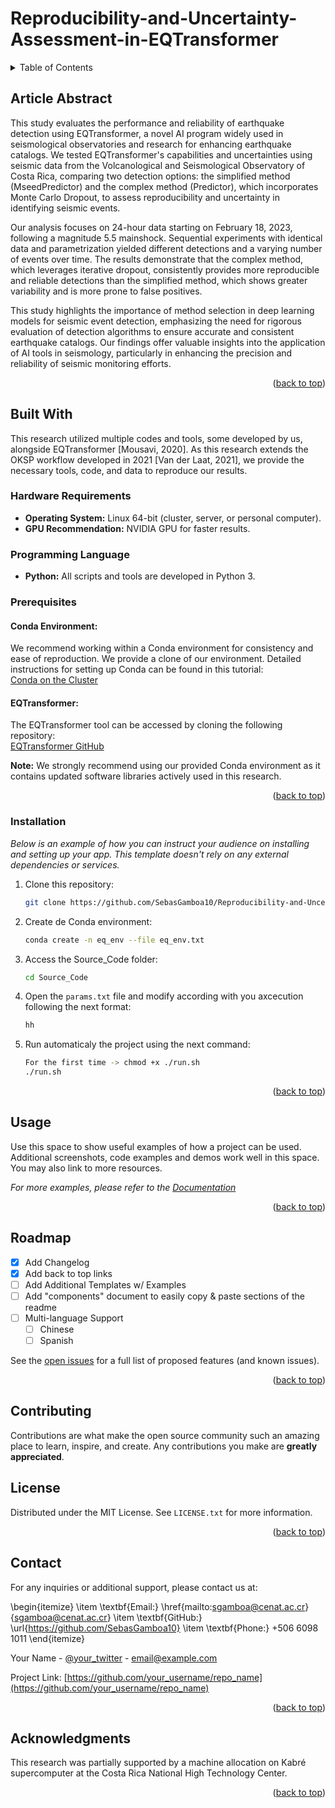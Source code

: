# Reproducibility-and-Uncertainty-Assessment-in-EQTransformer

<a id="readme-top"></a>

<!-- TABLE OF CONTENTS -->
<details>
  <summary>Table of Contents</summary>
  <ol>
    <li>
      <a href="#about-the-project">About The Project</a>
      <ul>
        <li><a href="#built-with">Built With</a></li>
      </ul>
    </li>
    <li>
      <a href="#getting-started">Getting Started</a>
      <ul>
        <li><a href="#prerequisites">Prerequisites</a></li>
        <li><a href="#installation">Installation</a></li>
      </ul>
    </li>
    <li><a href="#usage">Usage</a></li>
    <li><a href="#roadmap">Roadmap</a></li>
    <li><a href="#contributing">Contributing</a></li>
    <li><a href="#license">License</a></li>
    <li><a href="#contact">Contact</a></li>
    <li><a href="#acknowledgments">Acknowledgments</a></li>
  </ol>
</details>


<!-- PROJECT DESCRIPTION -->
## Article Abstract

This study evaluates the performance and reliability of earthquake detection using EQTransformer, a novel AI program widely used in seismological observatories and research for enhancing earthquake catalogs. We tested EQTransformer's capabilities and uncertainties using seismic data from the Volcanological and Seismological Observatory of Costa Rica, comparing two detection options: the simplified method (MseedPredictor) and the complex method (Predictor), which incorporates Monte Carlo Dropout, to assess reproducibility and uncertainty in identifying seismic events. 

Our analysis focuses on 24-hour data starting on February 18, 2023, following a magnitude 5.5 mainshock. Sequential experiments with identical data and parametrization yielded different detections and a varying number of events over time. The results demonstrate that the complex method, which leverages iterative dropout, consistently provides more reproducible and reliable detections than the simplified method, which shows greater variability and is more prone to false positives. 

This study highlights the importance of method selection in deep learning models for seismic event detection, emphasizing the need for rigorous evaluation of detection algorithms to ensure accurate and consistent earthquake catalogs. Our findings offer valuable insights into the application of AI tools in seismology, particularly in enhancing the precision and reliability of seismic monitoring efforts.

<p align="right">(<a href="#readme-top">back to top</a>)</p>

## Built With

This research utilized multiple codes and tools, some developed by us, alongside EQTransformer [Mousavi, 2020]. As this research extends the OKSP workflow developed in 2021 [Van der Laat, 2021], we provide the necessary tools, code, and data to reproduce our results.

### Hardware Requirements
- **Operating System:** Linux 64-bit (cluster, server, or personal computer).
- **GPU Recommendation:** NVIDIA GPU for faster results.

### Programming Language
- **Python:** All scripts and tools are developed in Python 3.

### Prerequisites

#### Conda Environment:
We recommend working within a Conda environment for consistency and ease of reproduction. We provide a clone of our environment. Detailed instructions for setting up Conda can be found in this tutorial:  
[Conda on the Cluster](https://github.com/um-dang/conda_on_the_cluster.git)

#### EQTransformer:
The EQTransformer tool can be accessed by cloning the following repository:  
[EQTransformer GitHub](https://github.com/smousavi05/EQTransformer.git)

**Note:** We strongly recommend using our provided Conda environment as it contains updated software libraries actively used in this research.

<p align="right">(<a href="#readme-top">back to top</a>)</p>


### Installation

_Below is an example of how you can instruct your audience on installing and setting up your app. This template doesn't rely on any external dependencies or services._

1. Clone this repository:
   ```sh
   git clone https://github.com/SebasGamboa10/Reproducibility-and-Uncertainty-Assessment-in-EQTransformer.git
   ```
2. Create de Conda environment:
   ```sh
   conda create -n eq_env --file eq_env.txt
   ```
3. Access the Source_Code folder:
   ```sh
   cd Source_Code
   ```
4. Open the `params.txt` file and modify according with you axcecution following the next format:
   ```sh
   hh
   ```
5. Run automaticaly the project using the next command:
   ```sh
   For the first time -> chmod +x ./run.sh
   ./run.sh
   ```
<p align="right">(<a href="#readme-top">back to top</a>)</p>



<!-- USAGE EXAMPLES -->
## Usage

Use this space to show useful examples of how a project can be used. Additional screenshots, code examples and demos work well in this space. You may also link to more resources.

_For more examples, please refer to the [Documentation](https://example.com)_

<p align="right">(<a href="#readme-top">back to top</a>)</p>



<!-- ROADMAP -->
## Roadmap

- [x] Add Changelog
- [x] Add back to top links
- [ ] Add Additional Templates w/ Examples
- [ ] Add "components" document to easily copy & paste sections of the readme
- [ ] Multi-language Support
    - [ ] Chinese
    - [ ] Spanish

See the [open issues](https://github.com/othneildrew/Best-README-Template/issues) for a full list of proposed features (and known issues).

<p align="right">(<a href="#readme-top">back to top</a>)</p>



<!-- CONTRIBUTING -->
## Contributing

Contributions are what make the open source community such an amazing place to learn, inspire, and create. Any contributions you make are **greatly appreciated**.




<!-- LICENSE -->
## License

Distributed under the MIT License. See `LICENSE.txt` for more information.

<p align="right">(<a href="#readme-top">back to top</a>)</p>



<!-- CONTACT -->
## Contact

For any inquiries or additional support, please contact us at:

\begin{itemize}
    \item \textbf{Email:} \href{mailto:sgamboa@cenat.ac.cr}{sgamboa@cenat.ac.cr}
    \item \textbf{GitHub:} \url{https://github.com/SebasGamboa10}
    \item \textbf{Phone:} +506 6098 1011
\end{itemize}

Your Name - [@your_twitter](https://twitter.com/your_username) - email@example.com

Project Link: [https://github.com/your_username/repo_name](https://github.com/your_username/repo_name)

<p align="right">(<a href="#readme-top">back to top</a>)</p>



<!-- ACKNOWLEDGMENTS -->
## Acknowledgments

This research was partially supported by a machine allocation on Kabré supercomputer at the Costa Rica National High Technology Center.

<p align="right">(<a href="#readme-top">back to top</a>)</p>



<!-- MARKDOWN LINKS & IMAGES -->
<!-- https://www.markdownguide.org/basic-syntax/#reference-style-links -->
[contributors-shield]: https://img.shields.io/github/contributors/othneildrew/Best-README-Template.svg?style=for-the-badge
[contributors-url]: https://github.com/othneildrew/Best-README-Template/graphs/contributors
[forks-shield]: https://img.shields.io/github/forks/othneildrew/Best-README-Template.svg?style=for-the-badge
[forks-url]: https://github.com/othneildrew/Best-README-Template/network/members
[stars-shield]: https://img.shields.io/github/stars/othneildrew/Best-README-Template.svg?style=for-the-badge
[stars-url]: https://github.com/othneildrew/Best-README-Template/stargazers
[issues-shield]: https://img.shields.io/github/issues/othneildrew/Best-README-Template.svg?style=for-the-badge
[issues-url]: https://github.com/othneildrew/Best-README-Template/issues
[license-shield]: https://img.shields.io/github/license/othneildrew/Best-README-Template.svg?style=for-the-badge
[license-url]: https://github.com/othneildrew/Best-README-Template/blob/master/LICENSE.txt
[linkedin-shield]: https://img.shields.io/badge/-LinkedIn-black.svg?style=for-the-badge&logo=linkedin&colorB=555
[linkedin-url]: https://linkedin.com/in/othneildrew
[product-screenshot]: images/screenshot.png
[Next.js]: https://img.shields.io/badge/next.js-000000?style=for-the-badge&logo=nextdotjs&logoColor=white
[Next-url]: https://nextjs.org/
[React.js]: https://img.shields.io/badge/React-20232A?style=for-the-badge&logo=react&logoColor=61DAFB
[React-url]: https://reactjs.org/
[Vue.js]: https://img.shields.io/badge/Vue.js-35495E?style=for-the-badge&logo=vuedotjs&logoColor=4FC08D
[Vue-url]: https://vuejs.org/
[Angular.io]: https://img.shields.io/badge/Angular-DD0031?style=for-the-badge&logo=angular&logoColor=white
[Angular-url]: https://angular.io/
[Svelte.dev]: https://img.shields.io/badge/Svelte-4A4A55?style=for-the-badge&logo=svelte&logoColor=FF3E00
[Svelte-url]: https://svelte.dev/
[Laravel.com]: https://img.shields.io/badge/Laravel-FF2D20?style=for-the-badge&logo=laravel&logoColor=white
[Laravel-url]: https://laravel.com
[Bootstrap.com]: https://img.shields.io/badge/Bootstrap-563D7C?style=for-the-badge&logo=bootstrap&logoColor=white
[Bootstrap-url]: https://getbootstrap.com
[JQuery.com]: https://img.shields.io/badge/jQuery-0769AD?style=for-the-badge&logo=jquery&logoColor=white
[JQuery-url]: https://jquery.com 
